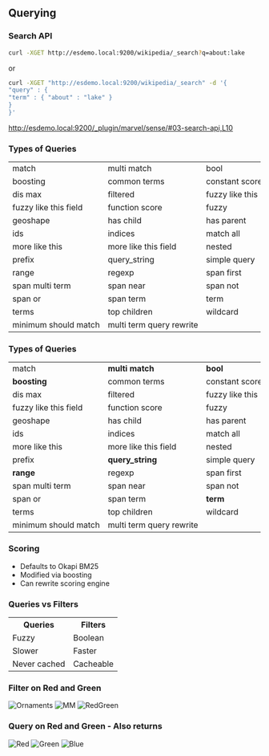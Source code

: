 ## Querying


### Search API

```bash
curl -XGET http://esdemo.local:9200/wikipedia/_search?q=about:lake
```

or

```bash
curl -XGET "http://esdemo.local:9200/wikipedia/_search" -d '{
"query" : {
"term" : { "about" : "lake" }
}
}'
```

http://esdemo.local:9200/_plugin/marvel/sense/#03-search-api,L10


<h3>Types of Queries</h3>

<table>
<tr><td>match</td><td>multi match </td><td> bool</td><tr>                

<tr><td> boosting  </td><td> common terms </td><td nowrap> constant score </td><tr> 
<tr><td>  dis max  </td><td>filtered  </td><td> fuzzy like this </td><tr> 
<tr><td>  fuzzy like this field </td><td> function score </td><td> fuzzy </td><tr> 
<tr><td>  geoshape </td><td>has child  </td><td>has parent </td><tr> 
<tr><td>    ids </td><td>indices  </td><td>  match all </td><tr> 
<tr><td>  more like this </td><td>  more like this field  </td><td> nested </td><tr> 
<tr><td>   prefix </td><td> query_string   </td><td>  simple query </td><tr>
<tr><td>    range</td><td> regexp   </td><td> span first </td><tr> 
<tr><td>      span multi term  </td><td> span near  </td><td> span not </td><tr> 
<tr><td>     span or  </td><td> span term  </td><td> term </td><tr> 
<tr><td>   terms </td><td> top children  </td><td> wildcard</td><tr> 
<tr><td nowrap>   minimum should match  </td><td nowrap> multi term query rewrite</td><tr> 
</table>


<h3>Types of Queries</h3>

<table>
<tr><td>match</td><td><b>multi match </b> </td><td> <b> bool </b></td><tr>                

<tr><td> <b>boosting </b>  </td><td> common terms </td><td nowrap> constant score </td><tr> 
<tr><td>  dis max  </td><td>filtered  </td><td> fuzzy like this </td><tr> 
<tr><td>  fuzzy like this field </td><td> function score </td><td> fuzzy </td><tr> 
<tr><td>  geoshape </td><td>has child  </td><td>has parent </td><tr> 
<tr><td>    ids </td><td>indices  </td><td>  match all </td><tr> 
<tr><td>  more like this </td><td>  more like this field  </td><td> nested </td><tr> 
<tr><td>   prefix </td><td> <b>query_string</b>   </td><td>  simple query </td><tr>
<tr><td>   <b> range </b></td><td> regexp   </td><td> span first </td><tr> 
<tr><td>      span multi term  </td><td> span near  </td><td> span not </td><tr> 
<tr><td>     span or  </td><td> span term  </td><td> <b>term </b> </td><tr> 
<tr><td>   terms </td><td> top children  </td><td> wildcard</td><tr> 
<tr><td nowrap>   minimum should match  </td><td nowrap> multi term query rewrite</td><tr> 
</table>


### Scoring

* Defaults to Okapi BM25
* Modified via boosting
* Can rewrite scoring engine


### Queries vs Filters

<table class="qvf">
<tr>
<th>Queries</th>
<th>Filters</th>
</tr>
<tr>
<td>Fuzzy</td>
<td>Boolean</td>
</tr>
<tr>
<td>Slower</td>
<td>Faster</td>
</tr>
<tr>
<td>Never cached</td>
<td>Cacheable</td>
</tr>
</table>


### Filter on Red and Green

![Ornaments](images/red-and-green-ornaments.jpg)
![MM](images/red-green-m-m.jpg)
![RedGreen](images/red_green.jpg)


### Query on Red and Green - Also returns

![Red](images/red.png)
![Green](images/green.png)
![Blue](images/blue.svg)